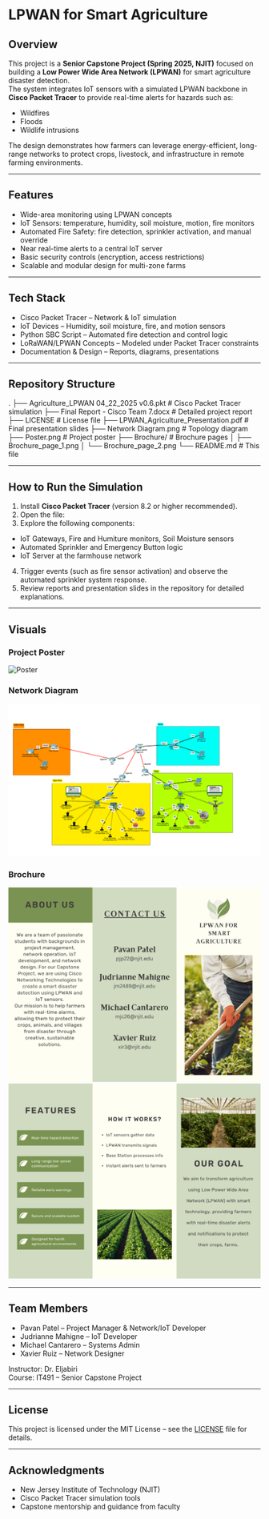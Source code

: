 # LPWAN for Smart Agriculture

## Overview
This project is a **Senior Capstone Project (Spring 2025, NJIT)** focused on building a **Low Power Wide Area Network (LPWAN)** for smart agriculture disaster detection.  
The system integrates IoT sensors with a simulated LPWAN backbone in **Cisco Packet Tracer** to provide real-time alerts for hazards such as:

- Wildfires  
- Floods  
- Wildlife intrusions  

The design demonstrates how farmers can leverage energy-efficient, long-range networks to protect crops, livestock, and infrastructure in remote farming environments.

---

## Features
- Wide-area monitoring using LPWAN concepts  
- IoT Sensors: temperature, humidity, soil moisture, motion, fire monitors  
- Automated Fire Safety: fire detection, sprinkler activation, and manual override  
- Near real-time alerts to a central IoT server  
- Basic security controls (encryption, access restrictions)  
- Scalable and modular design for multi-zone farms  

---

## Tech Stack
- Cisco Packet Tracer – Network & IoT simulation  
- IoT Devices – Humidity, soil moisture, fire, and motion sensors  
- Python SBC Script – Automated fire detection and control logic  
- LoRaWAN/LPWAN Concepts – Modeled under Packet Tracer constraints  
- Documentation & Design – Reports, diagrams, presentations  

---

## Repository Structure
.
├── Agriculture_LPWAN 04_22_2025 v0.6.pkt # Cisco Packet Tracer simulation
├── Final Report - Cisco Team 7.docx # Detailed project report
├── LICENSE # License file
├── LPWAN_Agriculture_Presentation.pdf # Final presentation slides
├── Network Diagram.png # Topology diagram
├── Poster.png # Project poster
├── Brochure/ # Brochure pages
│ ├── Brochure_page_1.png
│ └── Brochure_page_2.png
└── README.md # This file

---

## How to Run the Simulation
1. Install **Cisco Packet Tracer** (version 8.2 or higher recommended).  
2. Open the file:  
3. Explore the following components:
- IoT Gateways, Fire and Humiture monitors, Soil Moisture sensors  
- Automated Sprinkler and Emergency Button logic  
- IoT Server at the farmhouse network  
4. Trigger events (such as fire sensor activation) and observe the automated sprinkler system response.  
5. Review reports and presentation slides in the repository for detailed explanations.  

---

## Visuals

### Project Poster
![Poster](Poster.png)

### Network Diagram
![Network Diagram](Network%20Diagram.png)

### Brochure
![Brochure Page 1](Brochure/Brochure_page_1.png)  
![Brochure Page 2](Brochure/Brochure_page_2.png)  

---

## Team Members
- Pavan Patel – Project Manager & Network/IoT Developer  
- Judrianne Mahigne – IoT Developer  
- Michael Cantarero – Systems Admin  
- Xavier Ruiz – Network Designer  

Instructor: Dr. Eljabiri  
Course: IT491 – Senior Capstone Project  

---

## License
This project is licensed under the MIT License – see the [LICENSE](LICENSE) file for details.  

---

## Acknowledgments
- New Jersey Institute of Technology (NJIT)  
- Cisco Packet Tracer simulation tools  
- Capstone mentorship and guidance from faculty
